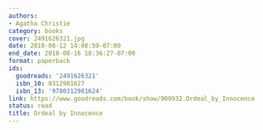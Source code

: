 ```yaml
---
authors:
- Agatha Christie
category: books
cover: 2491626321.jpg
date: 2018-08-12 14:08:59-07:00
end_date: 2018-08-16 18:36:27-07:00
format: paperback
ids:
  goodreads: '2491626321'
  isbn_10: 0312981627
  isbn_13: '9780312981624'
link: https://www.goodreads.com/book/show/909932.Ordeal_by_Innocence
status: read
title: Ordeal by Innocence
---
```

